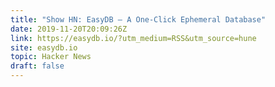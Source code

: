 ```yaml
---
title: "Show HN: EasyDB – A One-Click Ephemeral Database"
date: 2019-11-20T20:09:26Z
link: https://easydb.io/?utm_medium=RSS&utm_source=hune
site: easydb.io
topic: Hacker News
draft: false
---
```

